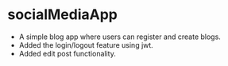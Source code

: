 # socialMediaApp
- A simple blog app where users can register and create blogs.
- Added the login/logout feature using jwt.
- Added edit post functionality.
